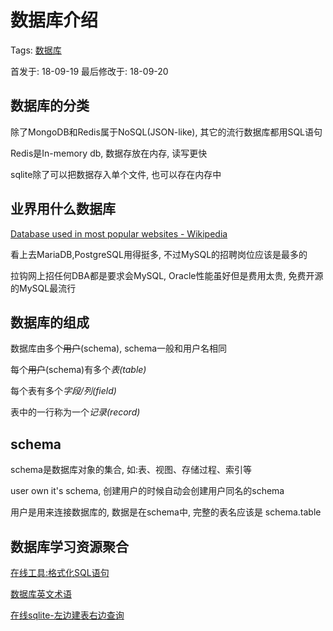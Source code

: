 # 数据库介绍

Tags: [数据库](/)

首发于: 18-09-19 最后修改于: 18-09-20

## 数据库的分类

除了MongoDB和Redis属于NoSQL(JSON-like), 其它的流行数据库都用SQL语句

Redis是In-memory db, 数据存放在内存, 读写更快

sqlite除了可以把数据存入单个文件, 也可以存在内存中

## 业界用什么数据库

[Database used in most popular websites - Wikipedia](https://en.wikipedia.org/wiki/Programming_languages_used_in_most_popular_websites)

看上去MariaDB,PostgreSQL用得挺多, 不过MySQL的招聘岗位应该是最多的

拉钩网上招任何DBA都是要求会MySQL, Oracle性能虽好但是费用太贵, 免费开源的MySQL最流行

## 数据库的组成

数据库由多个~~用户~~(schema), schema一般和用户名相同

每个~~用户~~(schema)有多个*表(table)*

每个表有多个*字段/列(field)*

表中的一行称为一个*记录(record)*

## schema

schema是数据库对象的集合, 如:表、视图、存储过程、索引等

user own it's schema, 创建用户的时候自动会创建用户同名的schema

用户是用来连接数据库的, 数据是在schema中, 完整的表名应该是 schema.table


## 数据库学习资源聚合

[在线工具:格式化SQL语句](https://sqlformat.org/)

[数据库英文术语](https://my.oschina.net/seibutu/blog/500298)

[在线sqlite-左边建表右边查询](http://sqlfiddle.com/#!5/d0a2d/6)
